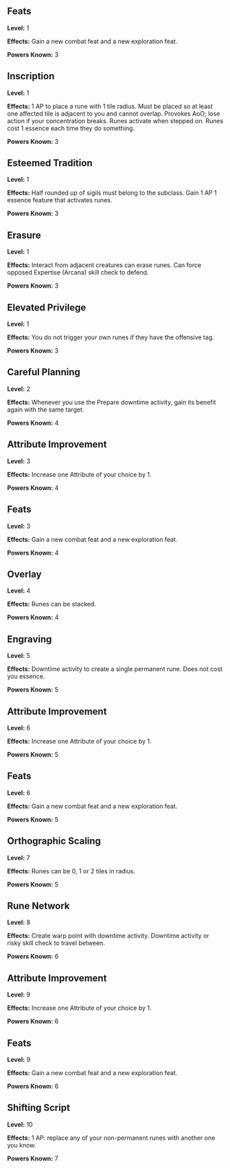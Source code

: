 ## Feats
**Level:** 1

**Effects:** Gain a new combat feat and a new exploration feat.

**Powers Known:** 3

## Inscription
**Level:** 1

**Effects:** 1 AP to place a rune with 1 tile radius. Must be placed so at least one affected tile is adjacent to you and cannot overlap. Provokes AoO; lose action if your concentration breaks. Runes activate when stepped on. Runes cost 1 essence each time they do something. 

**Powers Known:** 3

## Esteemed Tradition
**Level:** 1

**Effects:** Half rounded up of sigils must belong to the subclass. Gain 1 AP 1 essence feature that activates runes.

**Powers Known:** 3

## Erasure
**Level:** 1

**Effects:** Interact from adjacent creatures can erase runes. Can force opposed Expertise (Arcana) skill check to defend.

**Powers Known:** 3

## Elevated Privilege
**Level:** 1

**Effects:** You do not trigger your own runes if they have the offensive tag.

**Powers Known:** 3

## Careful Planning
**Level:** 2

**Effects:** Whenever you use the Prepare downtime activity, gain its benefit again with the same target. 

**Powers Known:** 4

## Attribute Improvement
**Level:** 3

**Effects:** Increase one Attribute of your choice by 1.

**Powers Known:** 4

## Feats
**Level:** 3

**Effects:** Gain a new combat feat and a new exploration feat.

**Powers Known:** 4

## Overlay
**Level:** 4

**Effects:** Runes can be stacked.

**Powers Known:** 4

## Engraving
**Level:** 5

**Effects:** Downtime activity to create a single permanent rune. Does not cost you essence.

**Powers Known:** 5

## Attribute Improvement
**Level:** 6

**Effects:** Increase one Attribute of your choice by 1.

**Powers Known:** 5

## Feats
**Level:** 6

**Effects:** Gain a new combat feat and a new exploration feat.

**Powers Known:** 5

## Orthographic Scaling
**Level:** 7

**Effects:** Runes can be 0, 1 or 2 tiles in radius.

**Powers Known:** 5

## Rune Network
**Level:** 8

**Effects:** Create warp point with downtime activity. Downtime activity or risky skill check to travel between.

**Powers Known:** 6

## Attribute Improvement
**Level:** 9

**Effects:** Increase one Attribute of your choice by 1.

**Powers Known:** 6

## Feats
**Level:** 9

**Effects:** Gain a new combat feat and a new exploration feat.

**Powers Known:** 6

## Shifting Script
**Level:** 10

**Effects:** 1 AP: replace any of your non-permanent runes with another one you know.

**Powers Known:** 7

